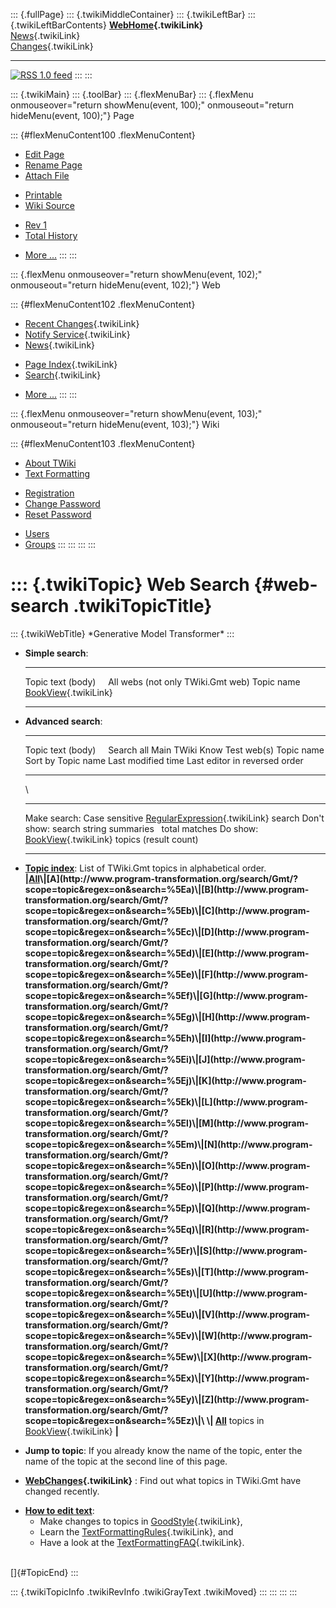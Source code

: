 ::: {.fullPage}
::: {.twikiMiddleContainer}
::: {.twikiLeftBar}
::: {.twikiLeftBarContents}
**[WebHome](WebHome){.twikiLink}**\
[News](WebNews){.twikiLink}\
[Changes](WebChanges){.twikiLink}

------------------------------------------------------------------------

[![](http://www.program-transformation.org/twiki/pub/rss.gif "RSS 1.0 feed")](WebRss@skin=rss)
:::
:::

::: {.twikiMain}
::: {.toolBar}
::: {.flexMenuBar}
::: {.flexMenu onmouseover="return showMenu(event, 100);" onmouseout="return hideMenu(event, 100);"}
Page

::: {#flexMenuContent100 .flexMenuContent}
-   [Edit
    Page](http://www.program-transformation.org/edit/Gmt/WebSearch?t=1536826217)
-   [Rename
    Page](http://www.program-transformation.org/rename/Gmt/WebSearch)
-   [Attach
    File](http://www.program-transformation.org/attach/Gmt/WebSearch)

<!-- -->

-   [Printable](http://www.program-transformation.org/view/Gmt/WebSearch?skin=print.pattern)
-   [Wiki
    Source](http://www.program-transformation.org/view/Gmt/WebSearch?skin=text&raw=on&contenttype=text/plain)

<!-- -->

-   [Rev
    1](http://www.program-transformation.org/view/Gmt/WebSearch?rev=1.1)
-   [Total
    History](http://www.program-transformation.org/rdiff/Gmt/WebSearch)

<!-- -->

-   [More
    \...](http://www.program-transformation.org/oops/Gmt/WebSearch?template=oopsmore&param1=1.1&param2=1.1)
:::
:::

::: {.flexMenu onmouseover="return showMenu(event, 102);" onmouseout="return hideMenu(event, 102);"}
Web

::: {#flexMenuContent102 .flexMenuContent}
-   [Recent Changes](WebChanges){.twikiLink}
-   [Notify Service](WebNotify){.twikiLink}
-   [News](WebNews){.twikiLink}

<!-- -->

-   [Page Index](WebIndex){.twikiLink}
-   [Search](WebSearch){.twikiLink}

<!-- -->

-   [More
    \...](http://www.program-transformation.org/oops/Gmt/WebSearch?template=oopsmore&param1=1.1&param2=1.1)
:::
:::

::: {.flexMenu onmouseover="return showMenu(event, 103);" onmouseout="return hideMenu(event, 103);"}
Wiki

::: {#flexMenuContent103 .flexMenuContent}
-   [About
    TWiki](http://www.program-transformation.org/view/TWiki/WebHome)
-   [Text
    Formatting](http://www.program-transformation.org/view/TWiki/TextFormattingRules)

<!-- -->

-   [Registration](http://www.program-transformation.org/view/TWiki/TWikiRegistration)
-   [Change
    Password](http://www.program-transformation.org/view/TWiki/ChangePassword)
-   [Reset
    Password](http://www.program-transformation.org/view/TWiki/ResetPassword)

<!-- -->

-   [Users](http://www.program-transformation.org/view/Main/TWikiUsers)
-   [Groups](http://www.program-transformation.org/view/Main/TWikiGroups)
:::
:::
:::
:::

::: {.twikiTopic}
Web Search {#web-search .twikiTopicTitle}
==========

::: {.twikiWebTitle}
\*Generative Model Transformer\*
:::

-   **Simple search**:
      ----------------------- -------------------------------------------
      Topic text (body)       All webs (not only TWiki.Gmt web)
      Topic name              [BookView](../TWiki/BookView){.twikiLink}
      ----------------------- -------------------------------------------

<!-- -->

-   **Advanced search**:
      ----------------------- --------- -------------------------------------------------------------
      Topic text (body)       Search    all Main TWiki Know Test web(s)
      Topic name              Sort by   Topic name Last modified time Last editor in reversed order
      ----------------------- --------- -------------------------------------------------------------

    \
      -------------- ------------------------------------------- --------------------------------------------------------------------
      Make search:   Case sensitive                              [RegularExpression](../TWiki/RegularExpression){.twikiLink} search
      Don\'t show:   search string                               summaries   total matches
      Do show:       [BookView](../TWiki/BookView){.twikiLink}   topics (result count)
      -------------- ------------------------------------------- --------------------------------------------------------------------

<!-- -->

-   **[Topic
    index](http://www.program-transformation.org/search/Gmt/?scope=topic&regex=on&search=\.*)**:
    List of TWiki.Gmt topics in alphabetical order.\
    **\|[All](http://www.program-transformation.org/search/Gmt/?scope=topic&regex=on&search=\.*)\|[A](http://www.program-transformation.org/search/Gmt/?scope=topic&regex=on&search=%5Ea)\|[B](http://www.program-transformation.org/search/Gmt/?scope=topic&regex=on&search=%5Eb)\|[C](http://www.program-transformation.org/search/Gmt/?scope=topic&regex=on&search=%5Ec)\|[D](http://www.program-transformation.org/search/Gmt/?scope=topic&regex=on&search=%5Ed)\|[E](http://www.program-transformation.org/search/Gmt/?scope=topic&regex=on&search=%5Ee)\|[F](http://www.program-transformation.org/search/Gmt/?scope=topic&regex=on&search=%5Ef)\|[G](http://www.program-transformation.org/search/Gmt/?scope=topic&regex=on&search=%5Eg)\|[H](http://www.program-transformation.org/search/Gmt/?scope=topic&regex=on&search=%5Eh)\|[I](http://www.program-transformation.org/search/Gmt/?scope=topic&regex=on&search=%5Ei)\|[J](http://www.program-transformation.org/search/Gmt/?scope=topic&regex=on&search=%5Ej)\|[K](http://www.program-transformation.org/search/Gmt/?scope=topic&regex=on&search=%5Ek)\|[L](http://www.program-transformation.org/search/Gmt/?scope=topic&regex=on&search=%5El)\|[M](http://www.program-transformation.org/search/Gmt/?scope=topic&regex=on&search=%5Em)\|[N](http://www.program-transformation.org/search/Gmt/?scope=topic&regex=on&search=%5En)\|[O](http://www.program-transformation.org/search/Gmt/?scope=topic&regex=on&search=%5Eo)\|[P](http://www.program-transformation.org/search/Gmt/?scope=topic&regex=on&search=%5Ep)\|[Q](http://www.program-transformation.org/search/Gmt/?scope=topic&regex=on&search=%5Eq)\|[R](http://www.program-transformation.org/search/Gmt/?scope=topic&regex=on&search=%5Er)\|[S](http://www.program-transformation.org/search/Gmt/?scope=topic&regex=on&search=%5Es)\|[T](http://www.program-transformation.org/search/Gmt/?scope=topic&regex=on&search=%5Et)\|[U](http://www.program-transformation.org/search/Gmt/?scope=topic&regex=on&search=%5Eu)\|[V](http://www.program-transformation.org/search/Gmt/?scope=topic&regex=on&search=%5Ev)\|[W](http://www.program-transformation.org/search/Gmt/?scope=topic&regex=on&search=%5Ew)\|[X](http://www.program-transformation.org/search/Gmt/?scope=topic&regex=on&search=%5Ex)\|[Y](http://www.program-transformation.org/search/Gmt/?scope=topic&regex=on&search=%5Ey)\|[Z](http://www.program-transformation.org/search/Gmt/?scope=topic&regex=on&search=%5Ez)\|\
    \|
    [All](http://www.program-transformation.org/search/Gmt/?scope=topic&regex=on&bookview=on&search=\.*)**
    topics in [BookView](../TWiki/BookView){.twikiLink} **\|**

<!-- -->

-   **Jump to topic**: If you already know the name of the topic, enter
    the name of the topic at the second line of this page.

<!-- -->

-   **[WebChanges](WebChanges){.twikiLink}** : Find out what topics in
    TWiki.Gmt have changed recently.

<!-- -->

-   **[How to edit
    text](http://www.program-transformation.org/view/TWiki/GoodStyle)**:
    -   Make changes to topics in
        [GoodStyle](../TWiki/GoodStyle){.twikiLink},
    -   Learn the
        [TextFormattingRules](../TWiki/TextFormattingRules){.twikiLink},
        and
    -   Have a look at the
        [TextFormattingFAQ](../TWiki/TextFormattingFAQ){.twikiLink}.

\
[]{#TopicEnd}
:::

::: {.twikiTopicInfo .twikiRevInfo .twikiGrayText .twikiMoved}
:::
:::
:::
:::

